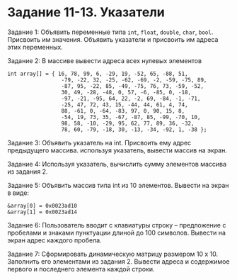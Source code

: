 # Задание 11-13. Указатели
Задание 1: Объявить переменные типа `int`, `float`, `double`, `char`, `bool`. Присвоить им значения. Объявить указатели и присвоить им адреса этих переменных.

Задание 2: В массиве вывести адреса всех нулевых элементов
```
int array[] = { 16, 78, 99, 6, -29, 19, -52, 65, -88, 51,
                 -79, -22, 32, -25, -62, -69, -2, -59, -75, 89,
                 -87, 95, -22, 85, -49, -75, 76, 73, -59, -52,
                 30, 49, -28, -48, 0, 57, -6, -85, 0, -18,
                 -97, -21, -95, 64, 22, -2, 69, -84, -1, -71,
                 -25, 47, 72, 43, 15, -44, 44, 61, 4, 74,
                 88, -61, 0, -64, -83, 97, 0, 90, 15, 8,
                 -54, 19, 73, 35, -67, -87, 85, -99, -70, 10,
                 98, 58, -10, -29, 95, 62, 77, 89, 36, -32,
                 78, 60, -79, -18, 30, -13, -34, -92, 1, -38 };
```

Задание 3: Объявить указатель на int. Присвоить ему адрес предыдущего массива. используя указатель, вывести массив на экран.

Задание 4: Используя указатель, вычислить сумму элементов массива из задания 2.

Задание 5: Объявить массив типа int из 10 элементов. Вывести на экран в виде:

    &array[0] = 0x0023ad10
    &array[1] = 0x0023ad14

Задание 6: Пользователь вводит с клавиатуры строку – предложение с пробелами и знаками пунктуации длиной до 100 символов. Вывести на экран адрес каждого пробела.

Задание 7: Сформировать динамическую матрицу размером 10 х 10. Заполнить его элементами из задания 2. Вывести адреса и содержимое первого и последнего элемента каждой строки.



